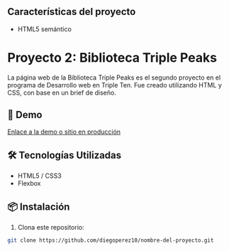 # 


## Características del proyecto

- HTML5 semántico

# Proyecto 2: Biblioteca Triple Peaks

La página web de la Biblioteca Triple Peaks es el segundo proyecto en el programa de Desarrollo web en Triple Ten. Fue creado utilizando HTML y CSS, con base en un brief de diseño.

## 🚀 Demo

[Enlace a la demo o sitio en producción]((https://diegoperez10.github.io/web_project_homeland))  

## 🛠️ Tecnologías Utilizadas

- HTML5 / CSS3
- Flexbox

## 📦 Instalación

1. Clona este repositorio:
```bash
git clone https://github.com/diegoperez10/nombre-del-proyecto.git
